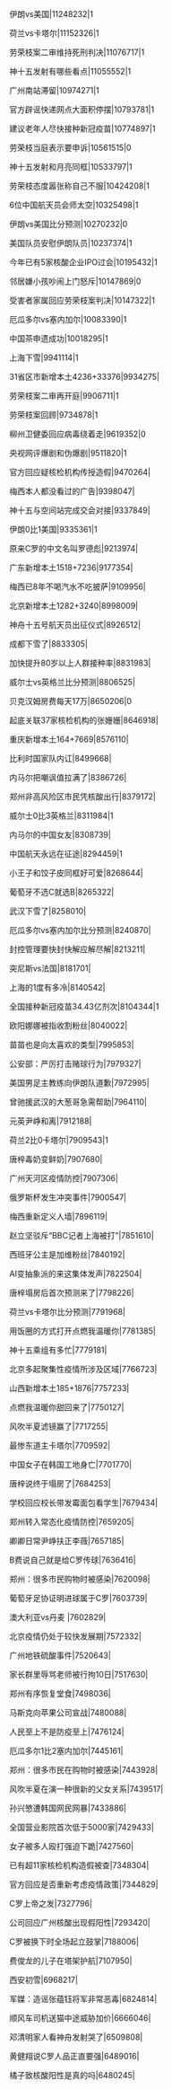 伊朗vs美国|11248232|1

荷兰vs卡塔尔|11152326|1

劳荣枝案二审维持死刑判决|11076717|1

神十五发射有哪些看点|11055552|1

广州南站滞留|10974271|1

官方辟谣快递网点大面积停摆|10793781|1

建议老年人尽快接种新冠疫苗|10774897|1

劳荣枝当庭表示要申诉|10561515|0

神十五发射和月亮同框|10533797|1

劳荣枝态度嚣张称自己不服|10424208|1

6位中国航天员会师太空|10325498|1

伊朗vs美国比分预测|10270232|0

美国队员安慰伊朗队员|10237374|1

今年已有5家核酸企业IPO过会|10195432|1

邻居嫌小孩吵闹上门怒斥|10147869|0

受害者家属回应劳荣枝案判决|10147322|1

厄瓜多尔vs塞内加尔|10083390|1

中国茶申遗成功|10018295|1

上海下雪|9941114|1

31省区市新增本土4236+33376|9934275|

劳荣枝案二审再开庭|9906711|1

劳荣枝案回顾|9734878|1

柳州卫健委回应病毒绕着走|9619352|0

央视网评爆剧和伪爆剧|9511820|1

官方回应疑核检机构传授造假|9470264|

梅西本人都没看过的广告|9398047|

神十五与空间站完成交会对接|9337849|

伊朗0比1美国|9335361|1

原来C罗的中文名叫罗德彪|9213974|

广东新增本土1518+7236|9177354|

梅西已8年不喝汽水不吃披萨|9109956|

北京新增本土1282+3240|8998009|

神舟十五号航天员出征仪式|8926512|

成都下雪了|8833305|

加快提升80岁以上人群接种率|8831983|

威尔士vs英格兰比分预测|8806525|

贝克汉姆房费每天17万|8650206|0

起底关联37家核检机构的张姗姗|8646918|

重庆新增本土164+7669|8576110|

比利时国家队内讧|8499668|

内马尔把嘲讽值拉满了|8386726|

郑州非高风险区市民凭核酸出行|8379172|

威尔士0比3英格兰|8311984|1

内马尔的中国女友|8308739|

中国航天永远在征途|8294459|1

小王子和饺子皮同框好可爱|8268644|

葡萄牙不选C就选B|8265322|

武汉下雪了|8258010|

厄瓜多尔vs塞内加尔比分预测|8240870|

封控管理要快封快解应解尽解|8213211|

突尼斯vs法国|8181701|

上海的1度有多冷|8140542|

全国接种新冠疫苗34.43亿剂次|8104344|1

欧阳娜娜被指收割粉丝|8040022|

苗苗也是向太喜欢的类型|7995853|

公安部：严厉打击赌球行为|7979327|

美国男足主教练向伊朗队道歉|7972995|

曾驰援武汉的大葱哥急需帮助|7964110|

元英尹峥和离|7912188|

荷兰2比0卡塔尔|7909543|1

唐梓毒奶变鲜奶|7907680|

广州天河区疫情防控|7907306|

俄罗斯杯发生冲突事件|7900547|

梅西重新定义人墙|7896119|

赵立坚驳斥“BBC记者上海被打”|7851610|

西班牙公主是加维粉丝|7840192|

AI变抽象派的来这集体发声|7822504|

唐梓塌房后首次预测来了|7798226|

荷兰vs卡塔尔比分预测|7791968|

用饭圈的方式打开点燃我温暖你|7781385|

神十五乘组有多忙|7779181|

北京多起聚集性疫情所涉及区域|7766723|

山西新增本土185+1876|7757233|

点燃我温暖你甜回来了|7750127|

风吹半夏滤镜赢了|7717255|

最惨东道主卡塔尔|7709592|

中国女子在韩国工地身亡|7701770|

唐梓说终于塌房了|7684253|

学校回应校长带发霉面包看学生|7679434|

郑州转入常态化疫情防控|7659205|

卿卿日常尹峥扶正李薇|7657185|

B费说自己就是给C罗传球|7636416|

郑州：很多市民购物时被感染|7620098|

葡萄牙足协证明进球属于C罗|7603739|

澳大利亚vs丹麦 ​|7602829|

北京疫情仍处于较快发展期|7572332|

广州地铁硫酸事件|7520643|

家长群里辱骂老师被行拘10日|7517630|

郑州有序恢复堂食|7498036|

马斯克向苹果公司宣战|7480088|

人民至上不是防疫至上|7476124|

厄瓜多尔1比2塞内加尔|7445161|

郑州：很多市民在购物时被感染|7443928|

风吹半夏在演一种很新的父女关系|7439517|

孙兴慜遭韩国网民网暴|7433886|

全国营业影院首次低于5000家|7429433|

女子被多人殴打强迫下跪|7427560|

已有超11家核检机构造假被查|7348304|

官方回应是否重新考虑疫情政策|7344829|

C罗上帝之发|7327796|

公司回应广州核酸出现假阳性|7293420|

C罗被换下时全场起立鼓掌|7188006|

费俊龙的儿子在塔架护航|7107950|

西安初雪|6968217|

军媒：造谣张蕴钰将军非常恶毒|6824814|

顺风车司机送猫中途威胁加价|6666046|

邓清明家人看神舟发射哭了|6509808|

黄健翔说C罗人品正直要强|6489016|

橘子致核酸阳性是真的吗|6480245|

